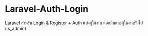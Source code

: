 # Laravel-Auth-Login
Laravel สำหรับ Login &amp; Register + Auth แบ่งผู้ใช้งาน แอดมินและผู้ใช้งานทั่วไป (is_admin)
